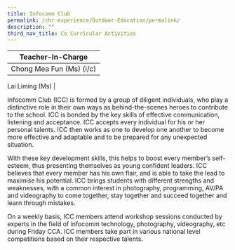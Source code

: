 ```yaml
---
title: Infocomm Club
permalink: /chr-experience/Outdoor-Education/permalink/
description: ""
third_nav_title: Co Curricular Activities
---
```


| Teacher-In-Charge |
| -------- | 
| Chong Mea Fun (Ms) (i/c)
Lai Liming (Ms)
|

Infocomm Club (ICC) is formed by a group of diligent individuals, who play a distinctive role in their own ways as behind-the-scenes heroes to contribute to the school. ICC is bonded by the key skills of effective communication, listening and acceptance. ICC accepts every individual for his or her personal talents. ICC then works as one to develop one another to become more effective and adaptable and to be prepared for any unexpected situation.


With these key development skills, this helps to boost every member’s self-esteem, thus presenting themselves as young confident leaders. ICC believes that every member has his own flair, and is able to take the lead to maximise his potential. ICC brings students with different strengths and weaknesses, with a common interest in photography, programming, AV/PA and videography to come together, stay together and succeed together and learn through mistakes.

On a weekly basis, ICC members attend workshop sessions conducted by experts in the field of infocomm technology, photography, videography, etc during Friday CCA. ICC members take part in various national level competitions based on their respective talents.
